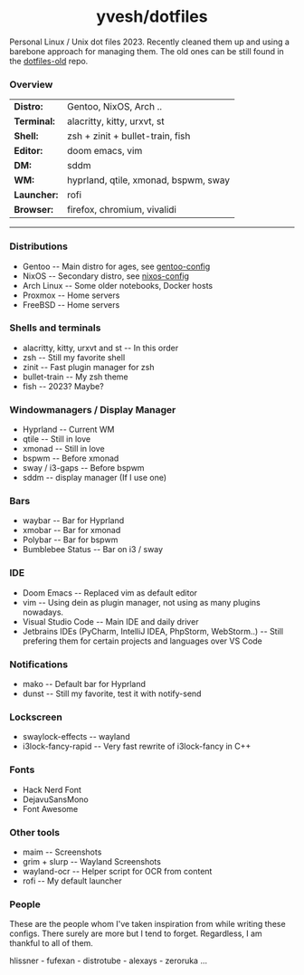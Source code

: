 <h1 align="center">yvesh/dotfiles</h1>


Personal Linux / Unix dot files 2023. Recently cleaned them up and using a barebone approach for managing them. The old ones can be still found in the [dotfiles-old](https://github.com/yvesh/dotfiles-old) repo.

### Overview

| | |
| - | - |
| **Distro:** | Gentoo, NixOS, Arch .. |
| **Terminal:** | alacritty, kitty, urxvt, st |
| **Shell:** | zsh + zinit + bullet-train, fish |
| **Editor:** | doom emacs, vim |
| **DM:** | sddm |
| **WM:** | hyprland, qtile, xmonad, bspwm, sway |
| **Launcher:** | rofi |
| **Browser:** | firefox, chromium, vivalidi |

------

### Distributions

* Gentoo -- Main distro for ages, see [gentoo-config](https://github.com/yvesh/gentoo-config)
* NixOS -- Secondary distro, see [nixos-config](https://github.com/yvesh/nixos-config)
* Arch Linux -- Some older notebooks, Docker hosts
* Proxmox -- Home servers
* FreeBSD -- Home servers

### Shells and terminals

* alacritty, kitty, urxvt and st -- In this order
* zsh -- Still my favorite shell
* zinit -- Fast plugin manager for zsh
* bullet-train -- My zsh theme
* fish -- 2023? Maybe?

### Windowmanagers / Display Manager

* Hyprland -- Current WM
* qtile -- Still in love
* xmonad -- Still in love
* bspwm -- Before xmonad
* sway / i3-gaps -- Before bspwm
* sddm -- display manager (If I use one)

### Bars

* waybar -- Bar for Hyprland
* xmobar -- Bar for xmonad
* Polybar -- Bar for bspwm
* Bumblebee Status -- Bar on i3 / sway 

### IDE

* Doom Emacs -- Replaced vim as default editor
* vim -- Using dein as plugin manager, not using as many plugins nowadays.
* Visual Studio Code -- Main IDE and daily driver
* Jetbrains IDEs (PyCharm, IntelliJ IDEA, PhpStorm, WebStorm..) -- Still prefering them for certain projects and languages over VS Code

### Notifications

* mako -- Default bar for Hyprland
* dunst -- Still my favorite, test it with notify-send

### Lockscreen

* swaylock-effects -- wayland
* i3lock-fancy-rapid -- Very fast rewrite of i3lock-fancy in C++

### Fonts

* Hack Nerd Font
* DejavuSansMono
* Font Awesome

### Other tools

* maim -- Screenshots
* grim + slurp -- Wayland Screenshots
* wayland-ocr -- Helper script for OCR from content
* rofi -- My default launcher

### People

These are the people whom I've taken inspiration from while writing these
configs. There surely are more but I tend to forget. Regardless, I am thankful
to all of them.

hlissner - fufexan - distrotube - alexays - zeroruka ...

